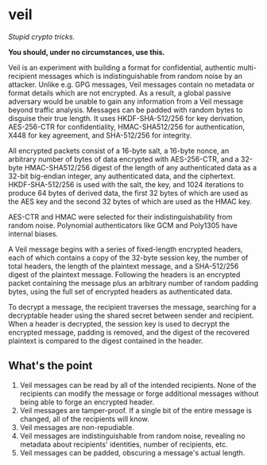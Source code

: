 # veil

_Stupid crypto tricks._

**You should, under no circumstances, use this.**

Veil is an experiment with building a format for confidential, authentic multi-recipient messages
which is indistinguishable from random noise by an attacker. Unlike e.g. GPG messages, Veil messages
contain no metadata or format details which are not encrypted. As a result, a global passive
adversary would be unable to gain any information from a Veil message beyond traffic analysis.
Messages can be padded with random bytes to disguise their true length. It uses HKDF-SHA-512/256 for
key derivation, AES-256-CTR for confidentiality, HMAC-SHA512/256 for authentication, X448 for key
agreement, and SHA-512/256 for integrity.

All encrypted packets consist of a 16-byte salt, a 16-byte nonce, an arbitrary number of bytes of
data encrypted with AES-256-CTR, and a 32-byte HMAC-SHA512/256 digest of the length of any
authenticated data as a 32-bit big-endian integer, any authenticated data, and the ciphertext.
HKDF-SHA-512/256 is used with the salt, the key, and 1024 iterations to produce 64 bytes of derived
data, the first 32 bytes of which are used as the AES key and the second 32 bytes of which are used
as the HMAC key.

AES-CTR and HMAC were selected for their indistinguishability from random noise. Polynomial
authenticators like GCM and Poly1305 have internal biases.

A Veil message begins with a series of fixed-length encrypted headers, each of which contains a copy
of the 32-byte session key, the number of total headers, the length of the plaintext message, and a
SHA-512/256 digest of the plaintext message. Following the headers is an encrypted packet containing
the message plus an arbitrary number of random padding bytes, using the full set of encrypted
headers as authenticated data.

To decrypt a message, the recipient traverses the message, searching for a decryptable header using
the shared secret between sender and recipient. When a header is decrypted, the session key is used
to decrypt the encrypted message, padding is removed, and the digest of the recovered plaintext is
compared to the digest contained in the header.

## What's the point

1. Veil messages can be read by all of the intended recipients. None of the recipients can modify
   the message or forge additional messages without being able to forge an encrypted header.
2. Veil messages are tamper-proof. If a single bit of the entire message is changed, all of the
   recipients will know.
3. Veil messages are non-repudiable.
4. Veil messages are indistinguishable from random noise, revealing no metadata about recipients'
   identities, number of recipients, etc.
5. Veil messages can be padded, obscuring a message's actual length.
